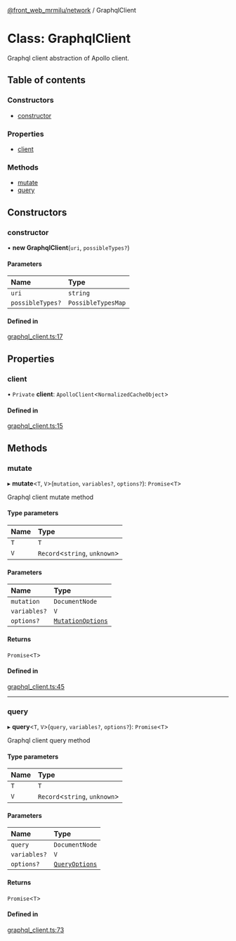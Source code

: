 [@front_web_mrmilu/network](../Network.md) / GraphqlClient

# Class: GraphqlClient

Graphql client abstraction of Apollo client.

## Table of contents

### Constructors

- [constructor](GraphqlClient.md#constructor)

### Properties

- [client](GraphqlClient.md#client)

### Methods

- [mutate](GraphqlClient.md#mutate)
- [query](GraphqlClient.md#query)

## Constructors

### constructor

• **new GraphqlClient**(`uri`, `possibleTypes?`)

#### Parameters

| Name             | Type               |
| :--------------- | :----------------- |
| `uri`            | `string`           |
| `possibleTypes?` | `PossibleTypesMap` |

#### Defined in

[graphql_client.ts:17](https://github.com/mrmilu/front_web_mrmilu/blob/a26d51a/packages/network/src/graphql_client.ts#L17)

## Properties

### client

• `Private` **client**: `ApolloClient`<`NormalizedCacheObject`\>

#### Defined in

[graphql_client.ts:15](https://github.com/mrmilu/front_web_mrmilu/blob/a26d51a/packages/network/src/graphql_client.ts#L15)

## Methods

### mutate

▸ **mutate**<`T`, `V`\>(`mutation`, `variables?`, `options?`): `Promise`<`T`\>

Graphql client mutate method

#### Type parameters

| Name | Type                           |
| :--- | :----------------------------- |
| `T`  | `T`                            |
| `V`  | `Record`<`string`, `unknown`\> |

#### Parameters

| Name         | Type                                               |
| :----------- | :------------------------------------------------- |
| `mutation`   | `DocumentNode`                                     |
| `variables?` | `V`                                                |
| `options?`   | [`MutationOptions`](../Network.md#mutationoptions) |

#### Returns

`Promise`<`T`\>

#### Defined in

[graphql_client.ts:45](https://github.com/mrmilu/front_web_mrmilu/blob/a26d51a/packages/network/src/graphql_client.ts#L45)

---

### query

▸ **query**<`T`, `V`\>(`query`, `variables?`, `options?`): `Promise`<`T`\>

Graphql client query method

#### Type parameters

| Name | Type                           |
| :--- | :----------------------------- |
| `T`  | `T`                            |
| `V`  | `Record`<`string`, `unknown`\> |

#### Parameters

| Name         | Type                                         |
| :----------- | :------------------------------------------- |
| `query`      | `DocumentNode`                               |
| `variables?` | `V`                                          |
| `options?`   | [`QueryOptions`](../Network.md#queryoptions) |

#### Returns

`Promise`<`T`\>

#### Defined in

[graphql_client.ts:73](https://github.com/mrmilu/front_web_mrmilu/blob/a26d51a/packages/network/src/graphql_client.ts#L73)
